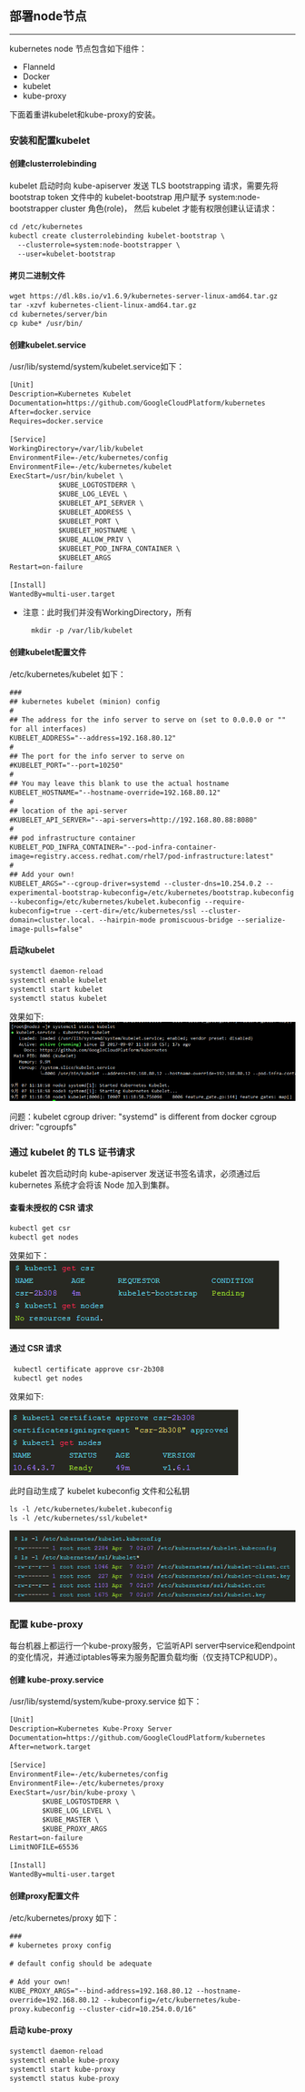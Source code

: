 ## 部署node节点
---
kubernetes node 节点包含如下组件：

- Flanneld
- Docker
- kubelet
- kube-proxy

下面着重讲kubelet和kube-proxy的安装。

### 安装和配置kubelet

#### 创建clusterrolebinding
kubelet 启动时向 kube-apiserver 发送 TLS bootstrapping 请求，需要先将 bootstrap token 文件中的 kubelet-bootstrap 用户赋予 system:node-bootstrapper cluster 角色(role)， 然后 kubelet 才能有权限创建认证请求：

```
cd /etc/kubernetes
kubectl create clusterrolebinding kubelet-bootstrap \
  --clusterrole=system:node-bootstrapper \
  --user=kubelet-bootstrap
```
#### 拷贝二进制文件

```
wget https://dl.k8s.io/v1.6.9/kubernetes-server-linux-amd64.tar.gz
tar -xzvf kubernetes-client-linux-amd64.tar.gz
cd kubernetes/server/bin
cp kube* /usr/bin/
```


#### 创建kubelet.service
/usr/lib/systemd/system/kubelet.service如下：
```
[Unit]
Description=Kubernetes Kubelet
Documentation=https://github.com/GoogleCloudPlatform/kubernetes
After=docker.service
Requires=docker.service

[Service]
WorkingDirectory=/var/lib/kubelet
EnvironmentFile=-/etc/kubernetes/config
EnvironmentFile=-/etc/kubernetes/kubelet
ExecStart=/usr/bin/kubelet \
            $KUBE_LOGTOSTDERR \
            $KUBE_LOG_LEVEL \
            $KUBELET_API_SERVER \
            $KUBELET_ADDRESS \
            $KUBELET_PORT \
            $KUBELET_HOSTNAME \
            $KUBE_ALLOW_PRIV \
            $KUBELET_POD_INFRA_CONTAINER \
            $KUBELET_ARGS
Restart=on-failure

[Install]
WantedBy=multi-user.target

```

- 注意：此时我们并没有WorkingDirectory，所有

        mkdir -p /var/lib/kubelet



#### 创建kubelet配置文件
/etc/kubernetes/kubelet 如下：

```
###
## kubernetes kubelet (minion) config
#
## The address for the info server to serve on (set to 0.0.0.0 or "" for all interfaces)
KUBELET_ADDRESS="--address=192.168.80.12"
#
## The port for the info server to serve on
#KUBELET_PORT="--port=10250"
#
## You may leave this blank to use the actual hostname
KUBELET_HOSTNAME="--hostname-override=192.168.80.12"
#
## location of the api-server
#KUBELET_API_SERVER="--api-servers=http://192.168.80.88:8080"
#
## pod infrastructure container
KUBELET_POD_INFRA_CONTAINER="--pod-infra-container-image=registry.access.redhat.com/rhel7/pod-infrastructure:latest"
#
## Add your own!
KUBELET_ARGS="--cgroup-driver=systemd --cluster-dns=10.254.0.2 --experimental-bootstrap-kubeconfig=/etc/kubernetes/bootstrap.kubeconfig --kubeconfig=/etc/kubernetes/kubelet.kubeconfig --require-kubeconfig=true --cert-dir=/etc/kubernetes/ssl --cluster-domain=cluster.local. --hairpin-mode promiscuous-bridge --serialize-image-pulls=false"

```



#### 启动kubelet

```
systemctl daemon-reload
systemctl enable kubelet
systemctl start kubelet
systemctl status kubelet
```


效果如下:
![](assets/markdown-img-paste-2017090711195039.png)



问题：kubelet cgroup driver: "systemd" is different from docker cgroup driver: "cgroupfs"

### 通过 kubelet 的 TLS 证书请求

kubelet 首次启动时向 kube-apiserver 发送证书签名请求，必须通过后 kubernetes 系统才会将该 Node 加入到集群。

#### 查看未授权的 CSR 请求

```
kubectl get csr
kubectl get nodes
```
效果如下：
![](assets/markdown-img-paste-20170907133425111.png)


#### 通过 CSR 请求


```
 kubectl certificate approve csr-2b308
 kubectl get nodes
```

效果如下:



![](assets/markdown-img-paste-20170907133509838.png)


此时自动生成了 kubelet kubeconfig 文件和公私钥

```
ls -l /etc/kubernetes/kubelet.kubeconfig
ls -l /etc/kubernetes/ssl/kubelet*
```


![](assets/markdown-img-paste-20170907133553106.png)











### 配置 kube-proxy

每台机器上都运行一个kube-proxy服务，它监听API server中service和endpoint的变化情况，并通过iptables等来为服务配置负载均衡（仅支持TCP和UDP）。

#### 创建 kube-proxy.service

/usr/lib/systemd/system/kube-proxy.service 如下：

```
[Unit]
Description=Kubernetes Kube-Proxy Server
Documentation=https://github.com/GoogleCloudPlatform/kubernetes
After=network.target

[Service]
EnvironmentFile=-/etc/kubernetes/config
EnvironmentFile=-/etc/kubernetes/proxy
ExecStart=/usr/bin/kube-proxy \
	    $KUBE_LOGTOSTDERR \
	    $KUBE_LOG_LEVEL \
	    $KUBE_MASTER \
	    $KUBE_PROXY_ARGS
Restart=on-failure
LimitNOFILE=65536

[Install]
WantedBy=multi-user.target
```


#### 创建proxy配置文件

/etc/kubernetes/proxy 如下：
```
###
# kubernetes proxy config

# default config should be adequate

# Add your own!
KUBE_PROXY_ARGS="--bind-address=192.168.80.12 --hostname-override=192.168.80.12 --kubeconfig=/etc/kubernetes/kube-proxy.kubeconfig --cluster-cidr=10.254.0.0/16"
```


#### 启动 kube-proxy

```
systemctl daemon-reload
systemctl enable kube-proxy
systemctl start kube-proxy
systemctl status kube-proxy
```
